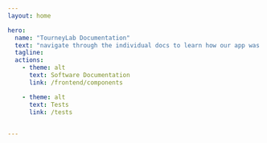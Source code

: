 ```yaml
---
layout: home

hero:
  name: "TourneyLab Documentation"
  text: "navigate through the individual docs to learn how our app was built"
  tagline: 
  actions:
    - theme: alt
      text: Software Documentation
      link: /frontend/components

    - theme: alt
      text: Tests
      link: /tests
    

---
```


